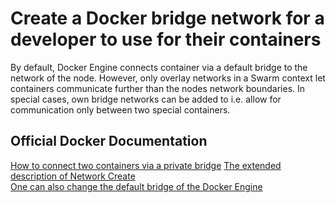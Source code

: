 # Create a Docker bridge network for a developer to use for their containers

By default, Docker Engine connects container via a default bridge to the network of the node.
However, only overlay networks in a Swarm context let containers communicate further than the nodes network boundaries.
In special cases, own bridge networks can be added to i.e. allow for communication only between two special containers.

## Official Docker Documentation
[How to connect two containers via a private bridge](https://docs.docker.com/engine/userguide/networking/work-with-networks/#basic-container-networking-example)
[The extended description of Network Create](https://docs.docker.com/engine/reference/commandline/network_create/#extended-description)  
[One can also change the default bridge of the Docker Engine](https://docs.docker.com/engine/userguide/networking/default_network/build-bridges/)
